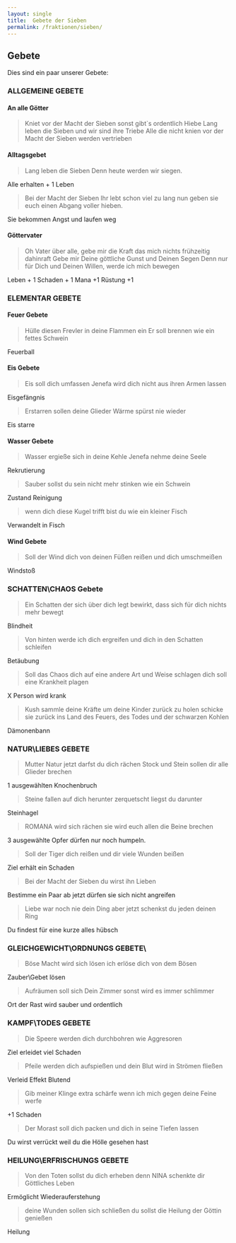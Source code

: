 ```yaml
---
layout: single
title:  Gebete der Sieben
permalink: /fraktionen/sieben/
---
```



## Gebete 

Dies sind ein paar unserer Gebete:



### ALLGEMEINE GEBETE

#### An alle Götter

> Kniet vor der Macht der Sieben
> sonst gibt`s ordentlich Hiebe
> Lang leben die Sieben
> und wir sind ihre Triebe
> Alle die nicht knien vor der Macht der Sieben
> werden vertrieben

#### Alltagsgebet

> Lang leben die Sieben 
>  Denn heute werden wir siegen.

Alle erhalten + 1 Leben

>  Bei der Macht der Sieben 
> Ihr lebt schon viel zu lang
> nun geben sie euch einen Abgang
> voller hieben.

Sie bekommen Angst und laufen weg

#### Göttervater

>  Oh Vater über alle, gebe mir die Kraft
>  das mich nichts frühzeitig dahinraft
>  Gebe mir Deine göttliche Gunst und Deinen Segen
>  Denn nur für Dich und Deinen Willen, werde ich mich bewegen

Leben + 1 Schaden + 1 Mana +1 Rüstung +1

### ELEMENTAR GEBETE

#### Feuer Gebete 
 
> Hülle diesen Frevler in deine Flammen ein 
> Er soll brennen wie ein fettes Schwein

Feuerball


#### Eis Gebete

> Eis soll dich umfassen 
> Jenefa wird dich nicht aus ihren Armen lassen

Eisgefängnis

> Erstarren sollen deine Glieder
> Wärme spürst nie wieder

Eis starre


#### Wasser Gebete

> Wasser ergieße sich in deine Kehle
> Jenefa nehme deine Seele

Rekrutierung

> Sauber sollst du sein 
> nicht mehr stinken wie ein Schwein

Zustand Reinigung

> wenn dich diese Kugel trifft 
> bist du wie ein kleiner Fisch

Verwandelt in Fisch

#### Wind Gebete

> Soll der Wind dich von deinen Füßen reißen
> und dich umschmeißen

Windstoß

### SCHATTEN\CHAOS Gebete

> Ein Schatten der sich über dich legt
> bewirkt, dass sich für dich nichts mehr bewegt

Blindheit
 
> Von hinten werde ich dich ergreifen
> und dich in den Schatten schleifen

Betäubung
 
> Soll das Chaos dich auf eine andere Art und Weise schlagen
> dich soll eine Krankheit plagen

X Person wird krank
 
> Kush sammle deine Kräfte um deine Kinder zurück zu holen
> schicke sie zurück ins Land des Feuers, des Todes und der schwarzen Kohlen
 
Dämonenbann

### NATUR\LIEBES GEBETE

> Mutter Natur jetzt darfst du dich rächen
> Stock und Stein sollen dir alle Glieder brechen

1 ausgewählten Knochenbruch

> Steine fallen auf dich herunter
> zerquetscht liegst du darunter

Steinhagel

> ROMANA wird sich rächen
> sie wird euch allen die Beine brechen

3 ausgewählte Opfer dürfen nur noch humpeln.
 
> Soll  der Tiger dich reißen
> und dir viele Wunden beißen

Ziel erhält ein Schaden

> Bei der Macht der Sieben 
> du wirst ihn Lieben

Bestimme ein Paar ab jetzt dürfen sie sich nicht angreifen
 
> Liebe war noch nie dein Ding
> aber jetzt schenkst du jeden deinen Ring

Du findest für eine kurze alles hübsch

### GLEICHGEWICHT\ORDNUNGS GEBETE\
 
> Böse Macht wird sich lösen 
> ich erlöse dich von dem Bösen

Zauber\Gebet lösen

> Aufräumen soll sich Dein Zimmer
> sonst wird es immer schlimmer

Ort der Rast wird sauber und ordentlich

### KAMPF\TODES GEBETE

> Die Speere werden dich durchbohren
> wie Aggresoren

Ziel erleidet viel Schaden
 
> Pfeile werden dich aufspießen
> und dein Blut wird in Strömen fließen

Verleid Effekt Blutend
 
> Gib meiner Klinge extra schärfe 
> wenn ich mich gegen deine Feine werfe

+1 Schaden
 
> Der Morast soll dich packen 
> und dich in seine Tiefen lassen

Du wirst verrückt weil du die Hölle gesehen hast

### HEILUNG\ERFRISCHUNGS GEBETE

> Von den Toten sollst du dich erheben 
> denn NINA schenkte dir Göttliches Leben

Ermöglicht Wiederauferstehung

> deine Wunden sollen sich schließen
> du sollst die Heilung der Göttin genießen

Heilung